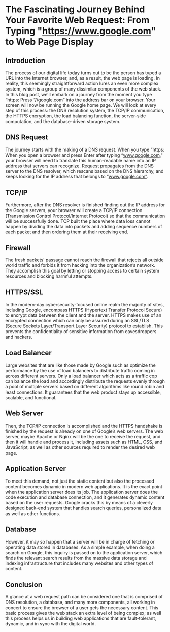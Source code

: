 # The Fascinating Journey Behind Your Favorite Web Request: From Typing "https://www.google.com" to Web Page Display

## Introduction

The process of our digital life today turns out to be the person has typed a URL into the Internet browser, and, as a result, the web page is loading. In reality, this seemingly straightforward action lures an even more complex system, which is a group of many dissimilar components of the web stack. In this blog post, we’ll embark on a journey from the moment you type “https: Press “//google.com” into the address bar on your browser. Your screen will now be running the Google home page. We will look at every step of this process: the DNS resolution system, the TCP/IP communication, the HTTPS encryption, the load balancing function, the server-side computation, and the database-driven storage system.

## DNS Request

The journey starts with the making of a DNS request. When you type “https: When you open a browser and press Enter after typing “www.google.com," your browser will need to translate this human-readable name into an IP address that servers can recognize. Request propagates from the DNS server to the DNS resolver, which rescans based on the DNS hierarchy, and keeps looking for the IP address that belongs to “www.google.com”.

## TCP/IP

Furthermore, after the DNS resolver is finished finding out the IP address for the Google servers, your browser will create a TCP/IP connection (Transmission Control Protocol/Internet Protocol) so that the communication will be successfully done. TCP built the place where data loss cannot happen by dividing the data into packets and adding sequence numbers of each packet and then ordering them at their receiving end.

## Firewall

The fresh packets’ passage cannot reach the firewall that rejects all outside world traffic and forbids it from hacking into the organization’s network. They accomplish this goal by letting or stopping access to certain system resources and blocking harmful attempts.

## HTTPS/SSL

In the modern-day cybersecurity-focused online realm the majority of sites, including Google, encompass HTTPS (Hypertext Transfer Protocol Secure) to encrypt data between the client and the server. HTTPS makes use of an encrypted connection which can only be assured during an SSL/TLS (Secure Sockets Layer/Transport Layer Security) protocol to establish. This prevents the confidentiality of sensitive information from eavesdroppers and hackers.

## Load Balancer

Large websites that are like those made by Google such as optimize the performance by the use of load balancers to distribute traffic coming in across different servers. Only a load balancer which acts as a traffic cop can balance the load and accordingly distribute the requests evenly through a pool of multiple servers based on different algorithms like round robin and least connections. It guarantees that the web product stays up accessible, scalable, and functional.

## Web Server

Then, the TCP/IP connection is accomplished and the HTTPS handshake is finished by the request is already on one of Google’s web servers. The web server, maybe Apache or Nginx will be the one to receive the request, and then it will handle and process it, including assets such as HTML, CSS, and JavaScript, as well as other sources required to render the desired web page.

## Application Server

To meet this demand, not just the static content but also the processed content becomes dynamic in modern web applications. It is the exact point when the application server does its job. The application server does the code execution and database connection, and it generates dynamic content based on the user requests. Google cracks this by means of a cleverly designed back-end system that handles search queries, personalized data as well as other functions.

## Database

However, it may so happen that a server will be in charge of fetching or operating data stored in databases. As a simple example, when doing a search on Google, this inquiry is passed on to the application server, which finds the relevant search results from the massive data storage and indexing infrastructure that includes many websites and other types of content.

## Conclusion

A glance at a web request path can be considered one that is comprised of DNS resolution, a database, and many more components, all working in concert to ensure the browser of a user gets the necessary content. This basic process gives the web stack an extra level of being complex; as well this process helps us in building web applications that are fault-tolerant, dynamic, and in sync with the digital world.


